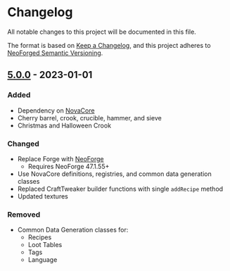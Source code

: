 # Changelog

All notable changes to this project will be documented in this file.

The format is based on [Keep a Changelog](https://keepachangelog.com/en/1.1.0/), and this project adheres to [NeoForged Semantic Versioning](https://docs.neoforged.net/docs/gettingstarted/versioning).

## [5.0.0](https://github.com/NovaMachina-Mods/ExNihiloSequentia/compare/v5.0.0...HEAD) - 2023-01-01

### Added
- Dependency on [NovaCore](https://github.com/NovaMachina-Mods/NovaCore)
- Cherry barrel, crook, crucible, hammer, and sieve
- Christmas and Halloween Crook
### Changed
- Replace Forge with [NeoForge](https://neoforged.net/)
  - Requires NeoForge 47.1.55+
- Use NovaCore definitions, registries, and common data generation classes
- Replaced CraftTweaker builder functions with single `addRecipe` method
- Updated textures
### Removed
- Common Data Generation classes for:
  - Recipes
  - Loot Tables
  - Tags
  - Language
